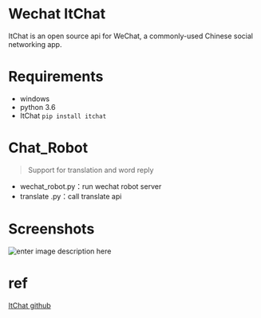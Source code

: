 # Wechat ItChat
ItChat is an open source api for WeChat, a commonly-used Chinese social networking app.

# Requirements
* windows
* python 3.6
* ItChat
```pip install itchat```

# Chat_Robot
> Support for translation and word reply
* wechat_robot.py：run wechat robot server
* translate .py：call translate  api

# Screenshots
![enter image description here](https://github.com/cleoliu/Chat_Robot/blob/master/Screenshot.png?raw=true)
# ref
[ItChat github](https://github.com/littlecodersh/ItChat/blob/master/README.md)

 
